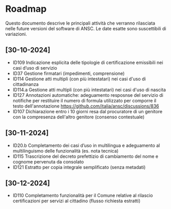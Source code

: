 # Roadmap

Questo documento descrive le principali attività che verranno rilasciata nelle 
future versioni del software di ANSC. Le date esatte sono suscettibili di variazioni.

## [30-10-2024]

- ID109 Indicazione esplicita delle tipologie di certificazione emissibili nei casi d’uso di servizio
- ID37 Gestione firmatari (impedimenti, comprensione)
- ID114 Gestione atti multipli (con più intestatari) nei casi d'uso di cittadinanza
- ID114.a Gestione atti multipli (con più intestatari) nei casi d'uso di nascita
- ID127 Annotazioni automatiche: adeguamento resposnse del servizio di notifiche per restituire il numero di formula  utilizzato per comporre il testo dell'annotazione <https://github.com/italia/ansc/discussions/836>
- ID107 Dichiarazione entro i 10 giorni resa dal procuratore di un genitore con la compresenza dell'altro genitore (consenso contestuale)

## [30-11-2024]

- ID20.b Completamento dei casi d’uso in multilingua e adeguamento al multilinguismo delle funzionalità (es. nota tecnica)
- ID115 Trascrizione del decreto prefettizio di cambiamento del nome e cognome pervenuta da consolato
- ID121 Estratto per copia integrale semplificato (senza metadati)



## [30-12-2024]

- ID110 Completamento funzionalità per il   Comune relative al rilascio certificazioni per servizi al cittadino (flusso richiesta estratti) 
